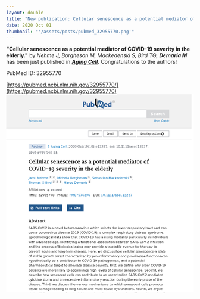 ```yaml
---
layout: double
title: "New publication: Cellular senescence as a potential mediator of COVID-19 severity in the elderly"
date: 2020 Oct 01
thumbnail: "'/assets/posts/pubmed_32955770.png'"
---
```

<strong>"Cellular senescence as a potential mediator of COVID-19 severity in the elderly."</strong> by <em>Nehme J, Borghesan M, Mackedenski S, Bird TG, <strong>Demaria M</strong></em>  has been just published in <em><strong><ins>Aging Cell</ins></strong></em>.
Congratulations to the authors!
    
PubMed ID: 32955770
    
[https://pubmed.ncbi.nlm.nih.gov/32955770/](https://pubmed.ncbi.nlm.nih.gov/32955770)
![](/assets/posts/pubmed_32955770.png)
